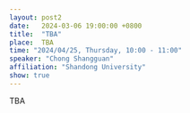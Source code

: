 ```yaml
---
layout: post2
date:   2024-03-06 19:00:00 +0800
title:  "TBA"
place:  TBA
time: "2024/04/25, Thursday, 10:00 - 11:00"
speaker: "Chong Shangguan"
affiliation: "Shandong University"
show: true
---
```


TBA

